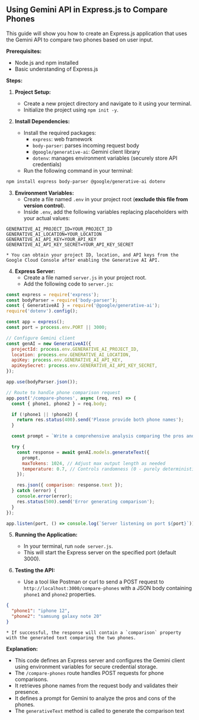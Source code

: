 ## Using Gemini API in Express.js to Compare Phones

This guide will show you how to create an Express.js application that uses the Gemini API to compare two phones based on user input.

**Prerequisites:**

* Node.js and npm installed
* Basic understanding of Express.js

**Steps:**

1. **Project Setup:**
    * Create a new project directory and navigate to it using your terminal.
    * Initialize the project using `npm init -y`.

2. **Install Dependencies:**
    * Install the required packages:
        * `express`: web framework
        * `body-parser`: parses incoming request body
        * `@google/generative-ai`: Gemini client library
        * `dotenv`: manages environment variables (securely store API credentials)
    * Run the following command in your terminal:

```bash
npm install express body-parser @google/generative-ai dotenv
```

3. **Environment Variables:**
    * Create a file named `.env` in your project root (**exclude this file from version control**).
    * Inside `.env`, add the following variables replacing placeholders with your actual values:

```
GENERATIVE_AI_PROJECT_ID=YOUR_PROJECT_ID
GENERATIVE_AI_LOCATION=YOUR_LOCATION
GENERATIVE_AI_API_KEY=YOUR_API_KEY
GENERATIVE_AI_API_KEY_SECRET=YOUR_API_KEY_SECRET
```

    * You can obtain your project ID, location, and API keys from the Google Cloud Console after enabling the Generative AI API.

4. **Express Server:**
    * Create a file named `server.js` in your project root.
    * Add the following code to `server.js`:

```javascript
const express = require('express');
const bodyParser = require('body-parser');
const { GenerativeAI } = require('@google/generative-ai');
require('dotenv').config();

const app = express();
const port = process.env.PORT || 3000;

// Configure Gemini client
const genAI = new GenerativeAI({
  projectId: process.env.GENERATIVE_AI_PROJECT_ID,
  location: process.env.GENERATIVE_AI_LOCATION,
  apiKey: process.env.GENERATIVE_AI_API_KEY,
  apiKeySecret: process.env.GENERATIVE_AI_API_KEY_SECRET,
});

app.use(bodyParser.json());

// Route to handle phone comparison request
app.post('/compare-phones', async (req, res) => {
  const { phone1, phone2 } = req.body;

  if (!phone1 || !phone2) {
    return res.status(400).send('Please provide both phone names');
  }

  const prompt = `Write a comprehensive analysis comparing the pros and cons of ${phone1} and ${phone2}`;

  try {
    const response = await genAI.models.generateText({
      prompt,
      maxTokens: 1024, // Adjust max output length as needed
      temperature: 0.7, // Controls randomness (0 - purely deterministic, 1 - completely random)
    });

    res.json({ comparison: response.text });
  } catch (error) {
    console.error(error);
    res.status(500).send('Error generating comparison');
  }
});

app.listen(port, () => console.log(`Server listening on port ${port}`));
```

5. **Running the Application:**
    * In your terminal, run `node server.js`.
    * This will start the Express server on the specified port (default 3000).

6. **Testing the API:**
    * Use a tool like Postman or curl to send a POST request to `http://localhost:3000/compare-phones` with a JSON body containing `phone1` and `phone2` properties.

```json
{
  "phone1": "iphone 12",
  "phone2": "samsung galaxy note 20"
}
```

    * If successful, the response will contain a `comparison` property with the generated text comparing the two phones.

**Explanation:**

* This code defines an Express server and configures the Gemini client using environment variables for secure credential storage.
* The `/compare-phones` route handles POST requests for phone comparisons.
* It retrieves phone names from the request body and validates their presence.
* It defines a prompt for Gemini to analyze the pros and cons of the phones.
* The `generativeText` method is called to generate the comparison text